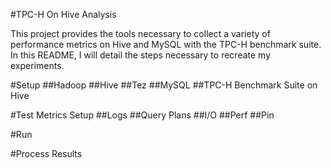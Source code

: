 #TPC-H On Hive Analysis

This project provides the tools necessary to collect a variety of performance metrics on Hive and MySQL with the TPC-H benchmark suite. In this README, I will detail the steps necessary to recreate my experiments.

#Setup
##Hadoop
##Hive
##Tez
##MySQL
##TPC-H Benchmark Suite on Hive

#Test Metrics Setup
##Logs
##Query Plans
##I/O
##Perf
##Pin

#Run

#Process Results
